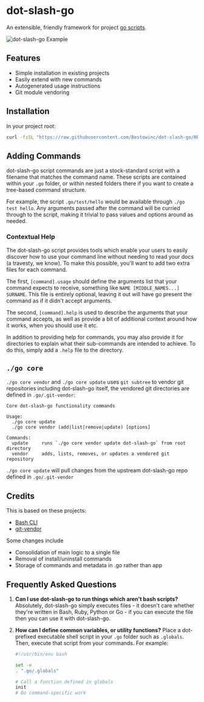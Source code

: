 # dot-slash-go

An extensible, friendly framework for project [go scripts](https://www.thoughtworks.com/insights/blog/praise-go-script-part-i).

![dot-slash-go Example](https://user-images.githubusercontent.com/11223234/104383755-3cadad80-5528-11eb-9c81-529dc70c36c7.png)

## Features

* Simple installation in existing projects
* Easily extend with new commands
* Autogenerated usage instructions
* Git module vendoring

## Installation

In your project root:

```sh
curl -fsSL "https://raw.githubusercontent.com/Bestowinc/dot-slash-go/HEAD/.go/core/vendor" | bash -s -- init
```

## Adding Commands
dot-slash-go script commands are just a stock-standard script with a filename that matches the command name.
These scripts are contained within your `.go` folder, or within nested folders there if you want
to create a tree-based command structure.

For example, the script `.go/test/hello` would be available through `./go test hello`. Any arguments
passed after the command will be curried through to the script, making it trivial to pass values and
options around as needed.

### Contextual Help
The dot-slash-go script provides tools which enable your users to easily discover how to use your 
command line without needing to read your docs (a travesty, we know). To make this possible, 
you'll want to add two extra files for each command.

The first, `[command].usage` should define the arguments list that your command expects to receive,
something like `NAME [MIDDLE_NAMES...] SURNAME`. This file is entirely optional, leaving it out will
have go present the command as if it didn't accept arguments.

The second, `[command].help` is used to describe the arguments that your command accepts, as well as
provide a bit of additional context around how it works, when you should use it etc.

In addition to providing help for commands, you may also provide it for directories to explain what
their sub-commands are intended to achieve. To do this, simply add a `.help` file to the directory.


## `./go core`

`./go core vendor` and `./go core update` uses `git subtree` to vendor git repositories including dot-slash-go itself, the vendored git directories are defined in `.go/.git-vendor`:

```
Core dot-slash-go functionality commands

Usage:
  ./go core update
  ./go core vendor (add|list|remove|update) [options]

Commands:
  update     runs `./go core vendor update dot-slash-go` from root directory
  vendor     adds, lists, removes, or updates a vendored git repository
```

`./go core update` will pull changes from the upstream dot-slash-go repo defined in `.go/.git-vendor`

## Credits
This is based on these projects:
* [Bash CLI](https://github.com/SierraSoftworks/bash-cli)
* [git-vendor](https://github.com/brettlangdon/git-vendor)

Some changes include
* Consolidation of main logic to a single file
* Removal of install/uninstall commands
* Storage of commands and metadata in .go rather than app

## Frequently Asked Questions

1. **Can I use dot-slash-go to run things which aren't bash scripts?**
   Absolutely, dot-slash-go simply executes files - it doesn't care whether they're written in Bash, Ruby,
   Python or Go - if you can execute the file then you can use it with dot-slash-go.

1. **How can I define common variables, or utility functions?**
   Place a dot-prefixed executable shell script in your `.go` folder such as `.globals`. Then, execute 
   that script from your commands. For example:
   
   ```bash
   #!/usr/bin/env bash
   
   set -e
   . ".go/.globals"
   
   # Call a function defined in globals
   init
   # Do command-specific work
   ```
